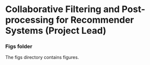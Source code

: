 # Collaborative Filtering and Post-processing for Recommender Systems (Project Lead)

### Figs folder

The figs directory contains figures.
